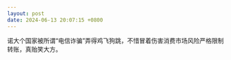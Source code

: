 ```yaml
---
layout: post
date: 2024-06-13 20:07:15 +0800
---
```


诺大个国家被所谓“电信诈骗”弄得鸡飞狗跳，不惜冒着伤害消费市场风险严格限制转账，真贻笑大方。
